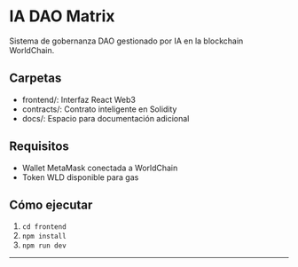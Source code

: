 
# IA DAO Matrix

Sistema de gobernanza DAO gestionado por IA en la blockchain WorldChain.

## Carpetas
- frontend/: Interfaz React Web3
- contracts/: Contrato inteligente en Solidity
- docs/: Espacio para documentación adicional

## Requisitos
- Wallet MetaMask conectada a WorldChain
- Token WLD disponible para gas

## Cómo ejecutar
1. `cd frontend`
2. `npm install`
3. `npm run dev`

---
